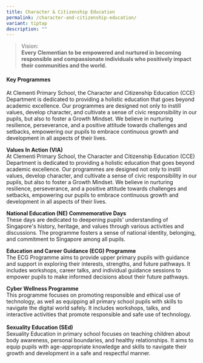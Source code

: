 ```yaml
---
title: Character & Citizenship Education
permalink: /character-and-citizenship-education/
variant: tiptap
description: ""
---
```

<blockquote>
<p>Vision:
<br><strong>Every Clementian to be empowered and nurtured in becoming responsible and compassionate individuals who positively impact their communities and the world.</strong>
</p>
</blockquote>
<h4><strong>Key Programmes</strong></h4>
<p>At Clementi Primary School, the Character and Citizenship Education (CCE)
Department is dedicated to providing a holistic education that goes beyond
academic excellence. Our programmes are designed not only to instill values,
develop character, and cultivate a sense of civic responsibility in our
pupils, but also to foster a Growth Mindset. We believe in nurturing resilience,
perseverance, and a positive attitude towards challenges and setbacks,
empowering our pupils to embrace continuous growth and development in all
aspects of their lives.</p>
<p><strong>Values In Action (VIA)</strong>
<br>At Clementi Primary School, the Character and Citizenship Education (CCE)
Department is dedicated to providing a holistic education that goes beyond
academic excellence. Our programmes are designed not only to instill values,
develop character, and cultivate a sense of civic responsibility in our
pupils, but also to foster a Growth Mindset. We believe in nurturing resilience,
perseverance, and a positive attitude towards challenges and setbacks,
empowering our pupils to embrace continuous growth and development in all
aspects of their lives.</p>
<p><strong>National Education (NE) Commemorative Days</strong>
<br>These days are dedicated to deepening pupils' understanding of Singapore's
history, heritage, and values through various activities and discussions.
The programme fosters a sense of national identity, belonging, and commitment
to Singapore among all pupils.</p>
<p><strong>Education and Career Guidance (ECG) Programme</strong>
<br>The ECG Programme aims to provide upper primary pupils with guidance and
support in exploring their interests, strengths, and future pathways. It
includes workshops, career talks, and individual guidance sessions to empower
pupils to make informed decisions about their future pathways.</p>
<p><strong>Cyber Wellness Programme</strong>
<br>This programme focuses on promoting responsible and ethical use of technology,
as well as equipping all primary school pupils with skills to navigate
the digital world safely. It includes workshops, talks, and interactive
activities that promote responsible and safe use of technology.
<br>
<br><strong>Sexuality Education (SEd)</strong>
<br>Sexuality Education in primary school focuses on teaching children about
body awareness, personal boundaries, and healthy relationships. It aims
to equip pupils with age-appropriate knowledge and skills to navigate their
growth and development in a safe and respectful manner.</p>